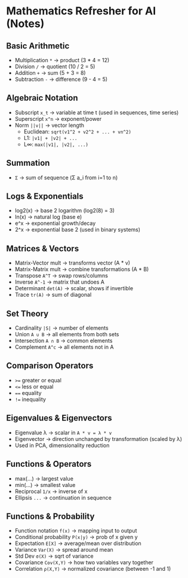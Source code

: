 # Mathematics Refresher for AI (Notes)

## Basic Arithmetic
- Multiplication `*` → product (3 * 4 = 12)  
- Division `/` → quotient (10 / 2 = 5)  
- Addition `+` → sum (5 + 3 = 8)  
- Subtraction `-` → difference (9 - 4 = 5)  

## Algebraic Notation
- Subscript `x_t` → variable at time t (used in sequences, time series)  
- Superscript `x^n` → exponent/power  
- Norm `||v||` → vector length  
  - Euclidean: `sqrt(v1^2 + v2^2 + ... + vn^2)`  
  - L1: `|v1| + |v2| + ...`  
  - L∞: `max(|v1|, |v2|, ...)`  

## Summation
- `Σ` → sum of sequence (Σ a_i from i=1 to n)  

## Logs & Exponentials
- log2(x) → base 2 logarithm (log2(8) = 3)  
- ln(x) → natural log (base e)  
- e^x → exponential growth/decay  
- 2^x → exponential base 2 (used in binary systems)  

## Matrices & Vectors
- Matrix-Vector mult → transforms vector (A * v)  
- Matrix-Matrix mult → combine transformations (A * B)  
- Transpose `A^T` → swap rows/columns  
- Inverse `A^-1` → matrix that undoes A  
- Determinant `det(A)` → scalar, shows if invertible  
- Trace `tr(A)` → sum of diagonal  

## Set Theory
- Cardinality `|S|` → number of elements  
- Union `A ∪ B` → all elements from both sets  
- Intersection `A ∩ B` → common elements  
- Complement `A^c` → all elements not in A  

## Comparison Operators
- `>=` greater or equal  
- `<=` less or equal  
- `==` equality  
- `!=` inequality  

## Eigenvalues & Eigenvectors
- Eigenvalue λ → scalar in `A * v = λ * v`  
- Eigenvector → direction unchanged by transformation (scaled by λ)  
- Used in PCA, dimensionality reduction  

## Functions & Operators
- max(...) → largest value  
- min(...) → smallest value  
- Reciprocal `1/x` → inverse of x  
- Ellipsis `...` → continuation in sequence  

## Functions & Probability
- Function notation `f(x)` → mapping input to output  
- Conditional probability `P(x|y)` → prob of x given y  
- Expectation `E[X]` → average/mean over distribution  
- Variance `Var(X)` → spread around mean  
- Std Dev `σ(X)` → sqrt of variance  
- Covariance `Cov(X,Y)` → how two variables vary together  
- Correlation `ρ(X,Y)` → normalized covariance (between -1 and 1)  
